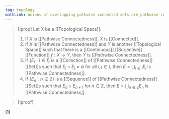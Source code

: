 ```yaml
---
tag: topology
mathLink: unions of overlapping pathwise connected sets are pathwise connected
---
```

>[!prop]
Let $X$ be a [[Topological Space]].
>1. If $X$ is [[Pathwise Connectedness]], $X$ is [[Connected]].
>2. If $X$ is [[Pathwise Connectedness]] and $Y$ is another [[Topological Space]] such that there is a [[Continuous]] [[Surjective]] [[Function]] $f:X \rightarrow Y$, then $Y$ is [[Pathwise Connectedness]].
>3. If $\{E_{i}:i\in I\}$ is a [[Collection]] of [[Pathwise Connectedness]] [[Set]]s such that $E_{i}\cap E_{j}\ne\emptyset$ for all $i,j\in I$, then $E=\bigcup_{i\in I}E_{i}$ is [[Pathwise Connectedness]].
>4. If $\{E_{n}:n\in \mathbb{Z}\}$ is a [[Sequence]] of [[Pathwise Connectedness]] [[Set]]s such that $E_{n}\cap E_{n+1}$ for $n\in \mathbb{Z}$, then $E=\bigcup_{n\in \mathbb{Z}}E_{n}$ is [[Pathwise Connectedness]].

>[!proof]

(1) 
